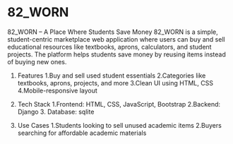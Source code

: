 # 82_WORN
 82_WORN – A Place Where Students Save Money
82_WORN is a simple, student-centric marketplace web application where users can buy and sell educational resources like textbooks, aprons, calculators, and student projects. The platform helps students save money by reusing items instead of buying new ones.

1. Features
   1.Buy and sell used student essentials
   2.Categories like textbooks, aprons, projects, and more
   3.Clean UI using HTML, CSS 
   4.Mobile-responsive layout 

2. Tech Stack
   1.Frontend: HTML, CSS, JavaScript, Bootstrap
   2.Backend: Django
   3. Database: sqlite 

3. Use Cases
   1.Students looking to sell unused academic items
   2.Buyers searching for affordable academic materials

